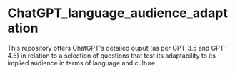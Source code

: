 # ChatGPT_language_audience_adaptation
This repository offers ChatGPT's detailed ouput (as per GPT-3.5 and GPT-4.5) in relation to a selection of questions that test its adaptability to its implied audience in terms of language and culture.
